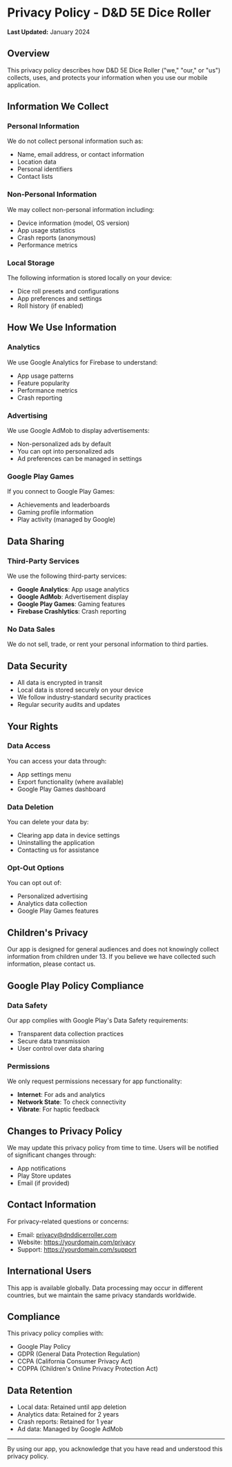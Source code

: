 # Privacy Policy - D&D 5E Dice Roller

**Last Updated:** January 2024

## Overview
This privacy policy describes how D&D 5E Dice Roller ("we," "our," or "us") collects, uses, and protects your information when you use our mobile application.

## Information We Collect

### Personal Information
We do not collect personal information such as:
- Name, email address, or contact information
- Location data
- Personal identifiers
- Contact lists

### Non-Personal Information
We may collect non-personal information including:
- Device information (model, OS version)
- App usage statistics
- Crash reports (anonymous)
- Performance metrics

### Local Storage
The following information is stored locally on your device:
- Dice roll presets and configurations
- App preferences and settings
- Roll history (if enabled)

## How We Use Information

### Analytics
We use Google Analytics for Firebase to understand:
- App usage patterns
- Feature popularity
- Performance metrics
- Crash reporting

### Advertising
We use Google AdMob to display advertisements:
- Non-personalized ads by default
- You can opt into personalized ads
- Ad preferences can be managed in settings

### Google Play Games
If you connect to Google Play Games:
- Achievements and leaderboards
- Gaming profile information
- Play activity (managed by Google)

## Data Sharing

### Third-Party Services
We use the following third-party services:
- **Google Analytics**: App usage analytics
- **Google AdMob**: Advertisement display
- **Google Play Games**: Gaming features
- **Firebase Crashlytics**: Crash reporting

### No Data Sales
We do not sell, trade, or rent your personal information to third parties.

## Data Security
- All data is encrypted in transit
- Local data is stored securely on your device
- We follow industry-standard security practices
- Regular security audits and updates

## Your Rights

### Data Access
You can access your data through:
- App settings menu
- Export functionality (where available)
- Google Play Games dashboard

### Data Deletion
You can delete your data by:
- Clearing app data in device settings
- Uninstalling the application
- Contacting us for assistance

### Opt-Out Options
You can opt out of:
- Personalized advertising
- Analytics data collection
- Google Play Games features

## Children's Privacy
Our app is designed for general audiences and does not knowingly collect information from children under 13. If you believe we have collected such information, please contact us.

## Google Play Policy Compliance

### Data Safety
Our app complies with Google Play's Data Safety requirements:
- Transparent data collection practices
- Secure data transmission
- User control over data sharing

### Permissions
We only request permissions necessary for app functionality:
- **Internet**: For ads and analytics
- **Network State**: To check connectivity
- **Vibrate**: For haptic feedback

## Changes to Privacy Policy
We may update this privacy policy from time to time. Users will be notified of significant changes through:
- App notifications
- Play Store updates
- Email (if provided)

## Contact Information
For privacy-related questions or concerns:
- Email: privacy@dnddicerroller.com
- Website: https://yourdomain.com/privacy
- Support: https://yourdomain.com/support

## International Users
This app is available globally. Data processing may occur in different countries, but we maintain the same privacy standards worldwide.

## Compliance
This privacy policy complies with:
- Google Play Policy
- GDPR (General Data Protection Regulation)
- CCPA (California Consumer Privacy Act)
- COPPA (Children's Online Privacy Protection Act)

## Data Retention
- Local data: Retained until app deletion
- Analytics data: Retained for 2 years
- Crash reports: Retained for 1 year
- Ad data: Managed by Google AdMob

---

By using our app, you acknowledge that you have read and understood this privacy policy.
